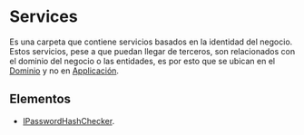 # Services

Es una carpeta que contiene servicios basados en la identidad del negocio. Estos servicios, pese a que puedan llegar de terceros, son relacionados con el dominio del negocio o las entidades, es por esto que se ubican en el [Dominio](./../domain.md) y no en [Applicación](./../../application/application.md).

## Elementos

- [IPasswordHashChecker](./IpasswordHashChecker.md).
